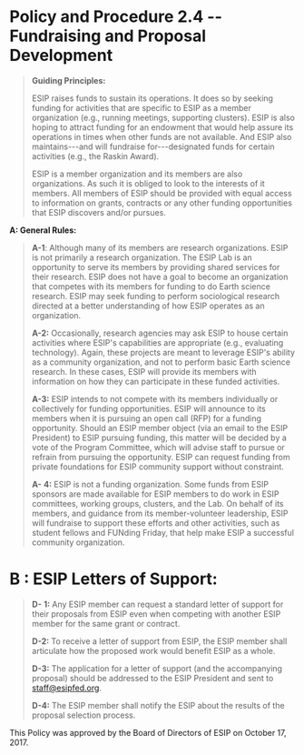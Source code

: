 **Policy and Procedure 2.4 -- Fundraising and Proposal Development**
====================================================================

> **Guiding Principles:**
>
> ESIP raises funds to sustain its operations. It does so by seeking
> funding for activities that are specific to ESIP as a member
> organization (e.g., running meetings, supporting clusters). ESIP is
> also hoping to attract funding for an endowment that would help assure
> its operations in times when other funds are not available. And ESIP
> also maintains---and will fundraise for---designated funds for certain
> activities (e.g., the Raskin Award).
>
> ESIP is a member organization and its members are also organizations.
> As such it is obliged to look to the interests of it members. All
> members of ESIP should be provided with equal access to information on
> grants, contracts or any other funding opportunities that ESIP
> discovers and/or pursues.

**A: General Rules:**

> **A-1**: Although many of its members are research organizations. ESIP
> is not primarily a research organization. The ESIP Lab is an
> opportunity to serve its members by providing shared services for
> their research. ESIP does not have a goal to become an organization
> that competes with its members for funding to do Earth science
> research. ESIP may seek funding to perform sociological research
> directed at a better understanding of how ESIP operates as an
> organization.
>
> **A-2:** Occasionally, research agencies may ask ESIP to house certain
> activities where ESIP's capabilities are appropriate (e.g., evaluating
> technology). Again, these projects are meant to leverage ESIP's
> ability as a community organization, and not to perform basic Earth
> science research. In these cases, ESIP will provide its members with
> information on how they can participate in these funded activities.
>
> **A-3:** ESIP intends to not compete with its members individually or
> collectively for funding opportunities. ESIP will announce to its
> members when it is pursuing an open call (RFP) for a funding
> opportunity. Should an ESIP member object (via an email to the ESIP
> President) to ESIP pursuing funding, this matter will be decided by a
> vote of the Program Committee, which will advise staff to pursue or
> refrain from pursuing the opportunity. ESIP can request funding from
> private foundations for ESIP community support without constraint.
>
> **A-** **4:** ESIP is not a funding organization. Some funds from ESIP
> sponsors are made available for ESIP members to do work in ESIP
> committees, working groups, clusters, and the Lab. On behalf of its
> members, and guidance from its member-volunteer leadership, ESIP will
> fundraise to support these efforts and other activities, such as
> student fellows and FUNding Friday, that help make ESIP a successful
> community organization.

**B : ESIP Letters of Support:**
================================

> **D-** **1:** Any ESIP member can request a standard letter of support
> for their proposals from ESIP even when competing with another ESIP
> member for the same grant or contract.
>
> **D-2:** To receive a letter of support from ESIP, the ESIP member
> shall articulate how the proposed work would benefit ESIP as a whole.
>
> **D-3:** The application for a letter of support (and the accompanying
> proposal) should be addressed to the ESIP President and sent to
> staff@esipfed.org.
>
> **D-4:** The ESIP member shall notify the ESIP about the results of
> the proposal selection process.

This Policy was approved by the Board of Directors of ESIP on October
17, 2017.
